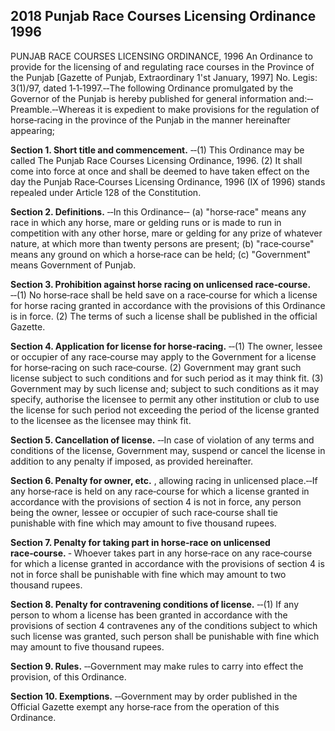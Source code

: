 ## 2018 Punjab Race Courses Licensing Ordinance 1996
 
PUNJAB RACE COURSES LICENSING ORDINANCE, 1996
An Ordinance to provide for the licensing of and regulating race courses in the Province of the Punjab
[Gazette of Punjab, Extraordinary 1'st January, 1997]
No. Legis: 3(1)/97, dated 1‑1‑1997.‑‑The following Ordinance promulgated by the Governor of the Punjab is hereby published for general information and:‑‑
Preamble.‑‑Whereas it is expedient to make provisions for the regulation of horse‑racing in the province of the Punjab in the manner hereinafter appearing;

**Section 1. Short title and commencement.**
‑‑(1) This Ordinance may be called The Punjab Race Courses Licensing Ordinance, 1996.
   (2) It shall come into force at once and shall be deemed to have taken effect on the day the Punjab Race‑Courses Licensing Ordinance, 1996 (IX of 1996) stands repealed under Article 128 of the Constitution.

 

**Section 2. Definitions.**
‑‑In this Ordinance‑‑
   (a) "horse‑race" means any race in which any horse, mare or gelding runs or is made to run in competition with any other horse, mare or gelding for any prize of whatever nature, at which more than twenty persons are present;
   (b) "race‑course" means any ground on which a horse‑race can be held;
   (c) "Government" means Government of Punjab.

 

**Section 3. Prohibition against horse racing on unlicensed race‑course.**
‑‑(1) No horse‑race shall be held save on a race‑course for which a license for horse racing granted in accordance with the provisions of this Ordinance is in force.
   (2) The terms of such a license shall be published in the official Gazette.

 

**Section 4. Application for license for horse‑racing.**
‑‑(1) The owner, lessee or occupier of any race‑course may apply to the Government for a license for horse‑racing on such race‑course.
   (2) Government may grant such license subject to such conditions and for such period as it may think fit.
   (3) Government may by such license and; subject to such conditions as it may specify, authorise the licensee to permit any other institution or club to use the license for such period not exceeding the period of the license granted to the licensee as the licensee may think fit.

 

**Section 5. Cancellation of license.**
‑‑In case of violation of any terms and conditions of the license, Government may, suspend or cancel the license in addition to any penalty if imposed, as provided hereinafter.

 

**Section 6. Penalty for owner, etc.**
, allowing racing in unlicensed place.‑‑If any horse‑race is held on any race‑course for which a license granted in accordance with the provisions of section 4 is not in force, any person being the owner, lessee or occupier of such race‑course shall tie punishable with fine which may amount to five thousand rupees.

 

**Section 7. Penalty for taking part in horse‑race on unlicensed race‑course.**
‑ Whoever takes part in any horse‑race on any race‑course for which a license granted in accordance with the provisions of section 4 is not in force shall be punishable with fine which may amount to two thousand rupees.

 

**Section 8. Penalty for contravening conditions of license.**
‑‑(1) If any person to whom a license has been granted in accordance with the provisions of section 4 contravenes any of the conditions subject to which such license was granted, such person shall be punishable with fine which may amount to five thousand rupees.

 

**Section 9. Rules.**
‑‑Government may make rules to carry into effect the provision, of this Ordinance.

 

**Section 10. Exemptions.**
‑‑Government may by order published in the Official Gazette exempt any horse‑race from the operation of this Ordinance.

